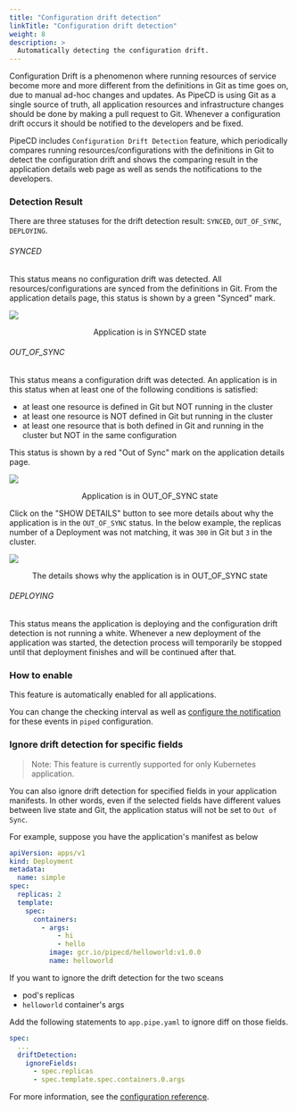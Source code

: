 ```yaml
---
title: "Configuration drift detection"
linkTitle: "Configuration drift detection"
weight: 8
description: >
  Automatically detecting the configuration drift.
---
```


Configuration Drift is a phenomenon where running resources of service become more and more different from the definitions in Git as time goes on, due to manual ad-hoc changes and updates.
As PipeCD is using Git as a single source of truth, all application resources and infrastructure changes should be done by making a pull request to Git. Whenever a configuration drift occurs it should be notified to the developers and be fixed.

PipeCD includes `Configuration Drift Detection` feature, which periodically compares running resources/configurations with the definitions in Git to detect the configuration drift and shows the comparing result in the application details web page as well as sends the notifications to the developers.

### Detection Result
There are three statuses for the drift detection result: `SYNCED`, `OUT_OF_SYNC`, `DEPLOYING`.

###### SYNCED

This status means no configuration drift was detected. All resources/configurations are synced from the definitions in Git. From the application details page, this status is shown by a green "Synced" mark.

![](/images/application-synced.png)
<p style="text-align: center;">
Application is in SYNCED state
</p>

###### OUT_OF_SYNC

This status means a configuration drift was detected. An application is in this status when at least one of the following conditions is satisfied:
- at least one resource is defined in Git but NOT running in the cluster
- at least one resource is NOT defined in Git but running in the cluster
- at least one resource that is both defined in Git and running in the cluster but NOT in the same configuration

This status is shown by a red "Out of Sync" mark on the application details page.

![](/images/application-out-of-sync.png)
<p style="text-align: center;">
Application is in OUT_OF_SYNC state
</p>

Click on the "SHOW DETAILS" button to see more details about why the application is in the `OUT_OF_SYNC` status. In the below example, the replicas number of a Deployment was not matching, it was `300` in Git but `3` in the cluster.

![](/images/application-out-of-sync-details.png)
<p style="text-align: center;">
The details shows why the application is in OUT_OF_SYNC state
</p>

###### DEPLOYING

This status means the application is deploying and the configuration drift detection is not running a white. Whenever a new deployment of the application was started, the detection process will temporarily be stopped until that deployment finishes and will be continued after that.

### How to enable

This feature is automatically enabled for all applications.

You can change the checking interval as well as [configure the notification](../../managing-piped/configuring-notifications/) for these events in `piped` configuration.

### Ignore drift detection for specific fields

>  Note: This feature is currently supported for only Kubernetes application.  

You can also ignore drift detection for specified fields in your application manifests. In other words, even if the selected fields have different values between live state and Git, the application status will not be set to `Out of Sync`.


For example, suppose you have the application's manifest as below 
```yaml
apiVersion: apps/v1
kind: Deployment
metadata:
  name: simple
spec:
  replicas: 2
  template:
    spec:
      containers:
        - args:
            - hi
            - hello
          image: gcr.io/pipecd/helloworld:v1.0.0
          name: helloworld
```

If you want to ignore the drift detection for the two sceans
- pod's replicas
- `helloworld` container's args

Add the following statements to `app.pipe.yaml` to ignore diff on those fields.
```yaml
spec:
  ...
  driftDetection:
    ignoreFields:
      - spec.replicas
      - spec.template.spec.containers.0.args
```
For more information, see the [configuration reference](../../configuration-reference/#driftdetection).

